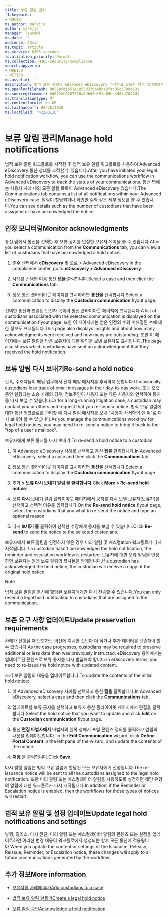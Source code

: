 ```yaml
---
title: 보류 알림 관리
f1.keywords:
- NOCSH
ms.author: markjjo
author: markjjo
manager: laurawi
ms.date: ''
audience: Admin
ms.topic: article
ms.service: O365-seccomp
localization_priority: Normal
ms.collection: M365-security-compliance
search.appverid:
- MOE150
- MET150
ms.assetid: ''
description: 법적 보유 알림의 Advanced eDiscovery 추적하고 필요한 경우 업데이트하고 다시 전송할 수 있습니다.
ms.openlocfilehash: 8852bfd1651e1855d276b60ba6fac35c378d4631
ms.sourcegitcommit: 6d672eb8287526a9db90df5fa85bc4984a7047d1
ms.translationtype: MT
ms.contentlocale: ko-KR
ms.lasthandoff: 02/26/2020
ms.locfileid: "42280116"
---
```

# <a name="manage-hold-notifications"></a><span data-ttu-id="0ed9d-103">보류 알림 관리</span><span class="sxs-lookup"><span data-stu-id="0ed9d-103">Manage hold notifications</span></span>

<span data-ttu-id="0ed9d-104">법적 보유 알림 워크플로를 시작한 후 법적 보유 알림 워크플로를 사용하여 Advanced eDiscovery 통신 상태를 추적할 수 있습니다.</span><span class="sxs-lookup"><span data-stu-id="0ed9d-104">After you have initiated your legal hold notification workflow, you can use the communications workflow in Advanced eDiscovery to track the status of your communications.</span></span> <span data-ttu-id="0ed9d-105">통신 탭에는 사용자 사례 내의 모든 알림 목록이 Advanced eDiscovery 있습니다.</span><span class="sxs-lookup"><span data-stu-id="0ed9d-105">The Communications tab contains a list of all notifications within your Advanced eDiscovery case.</span></span> <span data-ttu-id="0ed9d-106">알림이 할당되거나 확인한 수와 같은 세부 정보를 볼 수 있습니다.</span><span class="sxs-lookup"><span data-stu-id="0ed9d-106">You can see details such as the number of custodians that have been assigned or have acknowledged the notice.</span></span>

## <a name="monitor-acknowledgments"></a><span data-ttu-id="0ed9d-107">인정 모니터링</span><span class="sxs-lookup"><span data-stu-id="0ed9d-107">Monitor acknowledgments</span></span>

<span data-ttu-id="0ed9d-108">통신 탭에서 통신을  선택한 후 보류 공지를 인정한 보유자 목록을 볼 수 있습니다.</span><span class="sxs-lookup"><span data-stu-id="0ed9d-108">After you select a communication from the **Communications** tab, you can view a list of custodians that have acknowledged a hold notice.</span></span> 

1. <span data-ttu-id="0ed9d-109">준수 센터에서 **eDiscovery** 및 으로 > Advanced eDiscovery.</span><span class="sxs-lookup"><span data-stu-id="0ed9d-109">In the compliance center, go to **eDiscovery > Advanced eDiscovery**.</span></span>

2. <span data-ttu-id="0ed9d-110">사례를 선택한 다음 통신 **탭을** 클릭합니다.</span><span class="sxs-lookup"><span data-stu-id="0ed9d-110">Select a case and then click the **Communications** tab.</span></span>

3. <span data-ttu-id="0ed9d-111">정보 통신 플라이아웃 페이지를 표시하려면 **통신을** 선택합니다.</span><span class="sxs-lookup"><span data-stu-id="0ed9d-111">Select a communication to display the **Custodian communication** flyout page.</span></span>

<span data-ttu-id="0ed9d-112">선택한 통신과 연결된 보전자 목록이 통신 플라이아웃 페이지에 표시됩니다.</span><span class="sxs-lookup"><span data-stu-id="0ed9d-112">A list of custodians associated with the selected communication is displayed on the communication flyout page.</span></span> <span data-ttu-id="0ed9d-113">또한 이 페이지에는 받은 인정의 수와 미해결된 수에 대한 정보도 표시됩니다.</span><span class="sxs-lookup"><span data-stu-id="0ed9d-113">This page also displays insights and about how many acknowledgments were received and how many are outstanding.</span></span> <span data-ttu-id="0ed9d-114">또한 이 페이지에는 보류 알림을 받은 보유자에 대한 확인을 보낸 보유자도 표시됩니다.</span><span class="sxs-lookup"><span data-stu-id="0ed9d-114">The page also shows which custodians have sent an acknowledgment that they received the hold notification.</span></span>

## <a name="re-send-a-hold-notice"></a><span data-ttu-id="0ed9d-115">보류 알림 다시 보내기</span><span class="sxs-lookup"><span data-stu-id="0ed9d-115">Re-send a hold notice</span></span>

<span data-ttu-id="0ed9d-116">간혹, 수호자들이 매일 업무에서 전자 메일 메시지를 추적하지 못합니다.</span><span class="sxs-lookup"><span data-stu-id="0ed9d-116">Occasionally, custodians lose track of email messages in their day-to-day work.</span></span> <span data-ttu-id="0ed9d-117">또는 오랫동안 실행되는 소송 사례의 경우, 정보주인이 사용자 또는 다른 사용자와 연락하여 통지를 다시 보낼 수 있습니다.</span><span class="sxs-lookup"><span data-stu-id="0ed9d-117">Or for a long-running litigation case, a custodian may contact you or others and request that you re-send a notice.</span></span> <span data-ttu-id="0ed9d-118">법적 보유 알림에 대한 통신 워크플로를 관리할 때 다시 알림 메시지를 보내 "사용자 사서함의 맨 위"로 다시 보내야 할 수 있습니다.</span><span class="sxs-lookup"><span data-stu-id="0ed9d-118">As you manage the communications workflow for legal hold notices, you may need to re-send a notice to bring it back to the "top of a user's mailbox".</span></span>

<span data-ttu-id="0ed9d-119">보유자에게 보류 통지를 다시 보내기:</span><span class="sxs-lookup"><span data-stu-id="0ed9d-119">To re-send a hold notice to a custodian:</span></span>

1. <span data-ttu-id="0ed9d-120">이 Advanced eDiscovery 사례를 선택하고 통신 **탭을** 클릭합니다.</span><span class="sxs-lookup"><span data-stu-id="0ed9d-120">In Advanced eDiscovery, select a case and then click the **Communications** tab.</span></span>

2. <span data-ttu-id="0ed9d-121">정보 통신 플라이아웃 페이지를 표시하려면 **통신을** 선택합니다.</span><span class="sxs-lookup"><span data-stu-id="0ed9d-121">Select a communication to display the **Custodian communication** flyout page.</span></span>

3. <span data-ttu-id="0ed9d-122">추가 **> 보류 다시 보내기 알림 을 클릭합니다.**</span><span class="sxs-lookup"><span data-stu-id="0ed9d-122">Click **More > Re-send hold notice**.</span></span>

4. <span data-ttu-id="0ed9d-123">보류 **다시** 보내기 알림 플라이아웃 페이지에서 공지를 다시 보낼 보유자(보유자)를 선택하고 선택적 이유를 입력합니다.</span><span class="sxs-lookup"><span data-stu-id="0ed9d-123">On the **Re-send hold notice** flyout page, select the custodians that you what to re-send the notice and type an optional reason.</span></span>

5. <span data-ttu-id="0ed9d-124">다시 **보내기 를** 클릭하여 선택한 수장에게 통지를 보낼 수 있습니다.</span><span class="sxs-lookup"><span data-stu-id="0ed9d-124">Click **Re-send** to send the notice to the selected custodians.</span></span>

<span data-ttu-id="0ed9d-125">보유자에서 보류 알림을 인정하지 않은 경우 미리 알림 및 에스컬ation 워크플로가 다시 시작됩니다.</span><span class="sxs-lookup"><span data-stu-id="0ed9d-125">If a custodian hasn't acknowledged the hold notification, the reminder and escalation workflow is restarted.</span></span> <span data-ttu-id="0ed9d-126">보유자에 대한 보류 알림을 인정하면 보유자는 원래 보류 알림의 복사본을 받게됩니다.</span><span class="sxs-lookup"><span data-stu-id="0ed9d-126">If a custodian has acknowledged the hold notice, the custodian will receive a copy of the original hold notice.</span></span>

> [!NOTE]
> <span data-ttu-id="0ed9d-127">법적 보유 알림을 통신에 할당된 보유자에게만 다시 전송할 수 있습니다.</span><span class="sxs-lookup"><span data-stu-id="0ed9d-127">You can only resend a legal hold notification to custodians that are assigned to the communication.</span></span> 

## <a name="update-preservation-requirements"></a><span data-ttu-id="0ed9d-128">보존 요구 사항 업데이트</span><span class="sxs-lookup"><span data-stu-id="0ed9d-128">Update preservation requirements</span></span>
  
<span data-ttu-id="0ed9d-129">사례가 진행될 때 보호자도 이전에 지시한 것보다 더 적거나 추가 데이터를 보존해야 할 수 있습니다.</span><span class="sxs-lookup"><span data-stu-id="0ed9d-129">As the case progresses, custodians may be required to preserve additional or less data than was previously instructed.</span></span> <span data-ttu-id="0ed9d-130">eDiscovery 용어에서는 업데이트된 콘텐츠로 보류 통지를 다시 발급해야 합니다.</span><span class="sxs-lookup"><span data-stu-id="0ed9d-130">In eDiscovery terms, you need to re-issue the hold notice with updated content.</span></span>

<span data-ttu-id="0ed9d-131">초기 보류 알림의 내용을 업데이트합니다.</span><span class="sxs-lookup"><span data-stu-id="0ed9d-131">To update the contents of the initial hold notice:</span></span>

1. <span data-ttu-id="0ed9d-132">이 Advanced eDiscovery 사례를 선택하고 통신 **탭을** 클릭합니다.</span><span class="sxs-lookup"><span data-stu-id="0ed9d-132">In Advanced eDiscovery, select a case and then click the **Communications** tab.</span></span>

2. <span data-ttu-id="0ed9d-133">업데이트할 보류 공지를 선택하고  보유자  통신 플라이아웃 페이지에서 편집을 클릭합니다.</span><span class="sxs-lookup"><span data-stu-id="0ed9d-133">Select the hold notice that you want to update and click **Edit** on the **Custodian communication** flyout page.</span></span>

3. <span data-ttu-id="0ed9d-134">통신 **편집 마법사에서** 마법사의 왼쪽 창에서 포털 콘텐츠 정의를 클릭하고 알림의 내용을 업데이트합니다. </span><span class="sxs-lookup"><span data-stu-id="0ed9d-134">In the **Edit Communication** wizard, click **Define Portal Content** in the left pane of the wizard, and update the contents of the notice.</span></span>

4. <span data-ttu-id="0ed9d-135">**저장** 을 클릭합니다.</span><span class="sxs-lookup"><span data-stu-id="0ed9d-135">Click **Save**.</span></span>

<span data-ttu-id="0ed9d-136">다시 발행 알림은 법적 보유 알림에 할당된 모든 보유자에게 전송됩니다.</span><span class="sxs-lookup"><span data-stu-id="0ed9d-136">The re-issuance notice will be sent to all the custodians assigned to the legal hold notification.</span></span> <span data-ttu-id="0ed9d-137">또한 미리 알림 또는 에스컬레이터 알림을 사용하도록 설정하면 해당 유형의 알림에 대한 워크플로가 다시 시작됩니다.</span><span class="sxs-lookup"><span data-stu-id="0ed9d-137">In addition, if the Reminder or Escalation notice is enabled, then the workflows for those types of notices will restart.</span></span>

## <a name="update-legal-hold-notifications-and-settings"></a><span data-ttu-id="0ed9d-138">법적 보유 알림 및 설정 업데이트</span><span class="sxs-lookup"><span data-stu-id="0ed9d-138">Update legal hold notifications and settings</span></span>

<span data-ttu-id="0ed9d-139">발행, 릴리스, 다시 전달, 미리 알림 또는 에스컬레이터 알림의 콘텐츠 또는 설정을 업데이트하면 이러한 변경 내용이 워크플로에서 생성되는 향후 모든 통신에 적용됩니다.</span><span class="sxs-lookup"><span data-stu-id="0ed9d-139">When you update the content or settings of the Issuance, Release, Reissue, Reminder, or Escalation notice, these changes will apply to all future communications generated by the workflow.</span></span>

## <a name="more-information"></a><span data-ttu-id="0ed9d-140">추가 정보</span><span class="sxs-lookup"><span data-stu-id="0ed9d-140">More information</span></span>

- [<span data-ttu-id="0ed9d-141">보유자를 사례에 추가</span><span class="sxs-lookup"><span data-stu-id="0ed9d-141">Add custodians to a case</span></span>](add-custodians-to-case.md)

- [<span data-ttu-id="0ed9d-142">법적 보유 알림 만들기</span><span class="sxs-lookup"><span data-stu-id="0ed9d-142">Create a legal hold notice</span></span>](create-hold-notification.md)

- [<span data-ttu-id="0ed9d-143">보류 알림 승인</span><span class="sxs-lookup"><span data-stu-id="0ed9d-143">Acknowledge a hold notification</span></span>](acknowledge-hold-notification.md)
